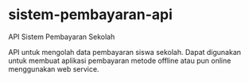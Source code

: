 sistem-pembayaran-api
=====================

API Sistem Pembayaran Sekolah

API untuk mengolah data pembayaran siswa sekolah. Dapat digunakan untuk membuat aplikasi pembayaran metode offline atau pun online menggunakan web service.
